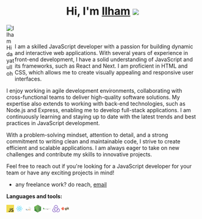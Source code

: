 <!-- ### Hi there 👋 -->
<h1 style="text-align:center">
Hi, I'm <a href="https://github.com/Ilhamhidayatulloh59">Ilham</a> <img src="https://media.giphy.com/media/hvRJCLFzcasrR4ia7z/giphy.gif" width="25px">
</h1>


<a href="https://www.linkedin.com/in/ilhamhidayatulloh/" style="margin-right:20px">
  <img align="left" alt="Ilham Hidayatulloh" width="22px" src="https://raw.githubusercontent.com/peterthehan/peterthehan/master/assets/linkedin.svg" />
</a>

<br/>
<br/>

I am a skilled JavaScript developer with a passion for building dynamic and interactive web applications. With several years of experience in front-end development, I have a solid understanding of JavaScript and its frameworks, such as React and Next. I am proficient in HTML and CSS, which allows me to create visually appealing and responsive user interfaces.

I enjoy working in agile development environments, collaborating with cross-functional teams to deliver high-quality software solutions. My expertise also extends to working with back-end technologies, such as Node.js and Express, enabling me to develop full-stack applications. I am continuously learning and staying up to date with the latest trends and best practices in JavaScript development.

With a problem-solving mindset, attention to detail, and a strong commitment to writing clean and maintainable code, I strive to create efficient and scalable applications. I am always eager to take on new challenges and contribute my skills to innovative projects.

Feel free to reach out if you're looking for a JavaScript developer for your team or have any exciting projects in mind!




- any freelance work? do reach, [email](mailto:ilhamhidayatulloh59@gmail.com)

**Languages and tools:**  

<code><img height="20" src="https://raw.githubusercontent.com/github/explore/80688e429a7d4ef2fca1e82350fe8e3517d3494d/topics/javascript/javascript.png"></code>
<code><img height="20" src="https://raw.githubusercontent.com/github/explore/80688e429a7d4ef2fca1e82350fe8e3517d3494d/topics/react/react.png"></code>
<code><img height="20" src="https://raw.githubusercontent.com/github/explore/5c058a388828bb5fde0bcafd4bc867b5bb3f26f3/topics/mysql/mysql.png"></code>
<code><img height="20" src="https://raw.githubusercontent.com/github/explore/80688e429a7d4ef2fca1e82350fe8e3517d3494d/topics/nodejs/nodejs.png"></code>
<code><img height="20" src="https://raw.githubusercontent.com/github/explore/80688e429a7d4ef2fca1e82350fe8e3517d3494d/topics/mongodb/mongodb.png"></code>
<code><img height="20" src="https://raw.githubusercontent.com/github/explore/80688e429a7d4ef2fca1e82350fe8e3517d3494d/topics/redux/redux.png"></code>
<code><img height="20" src="https://raw.githubusercontent.com/github/explore/80688e429a7d4ef2fca1e82350fe8e3517d3494d/topics/git/git.png"></code>
